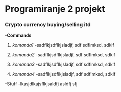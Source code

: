 <h1>Programiranje 2 projekt</h1>
<h3>Crypto currency buying/selling itd</h3>

-**Commands**
 1. *komanda1*
     -sadflkjsdflkjsladjf, sdf sdflmksd, sdklf
    
 2. *komanda2*
     -sadflkjsdflkjsladjf, sdf sdflmksd, sdklf

 3. *komanda3*
     -sadflkjsdflkjsladjf, sdf sdflmksd, sdklf

 4. *komanda4*
     -sadflkjsdflkjsladjf, sdf sdflmksd, sdklf

-Stuff
 -lkasjdlkajsflkjsaldfj asldfj sfj